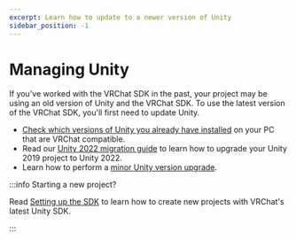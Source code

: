 ```yaml
---
excerpt: Learn how to update to a newer version of Unity
sidebar_position: -1
---
```

# Managing Unity

If you've worked with the VRChat SDK in the past, your project may be using an old version of Unity and the VRChat SDK. To use the latest version of the VRChat SDK, you'll first need to update Unity.

- [Check which versions of Unity you already have installed](unity-2022.md#managing-unity-versions) on your PC that are VRChat compatible.
- Read our [Unity 2022 migration guide](/sdk/upgrade/unity-2022) to learn how to upgrade your Unity 2019 project to Unity 2022.
- Learn how to perform a [minor Unity version upgrade](/sdk/upgrade/migrating-to-a-newer-minor-unity-version).

:::info Starting a new project?

Read [Setting up the SDK](/sdk/index.md) to learn how to create new projects with VRChat's latest Unity SDK.

:::